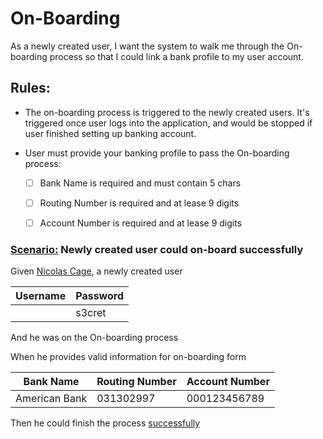 # On-Boarding

As a newly created user, I want the system to walk me through the On-boarding process so that
I could link a bank profile to my user account.

## Rules:
- The on-boarding process is triggered to the newly created users. 
  It's triggered once user logs into the application, and would be stopped if user finished setting up banking account.
- User must provide your banking profile to pass the On-boarding process:

  - [ ] Bank Name is required and must contain 5 chars
  - [ ] Routing Number is required and at lease 9 digits
  - [ ] Account Number is required and at lease 9 digits
    
    
### [Scenario:](- "could on-board for new users") Newly created user could on-board successfully
<div>
<p concordion:execute="createUserAccountByApi(#name, #username, #password)">

Given [Nicolas Cage](- "#name"), a newly created user

|Username|Password|
|---|---|
|<p/>|s3cret|

</p>
</div>


<div>
<p concordion:execute="processOnBoardingFlow(#bankName,#routingNumber,#accountNumber)">

And he was on the On-boarding process

When he provides valid information for on-boarding form

|Bank Name | Routing Number | Account Number|
|---|---|---|
|<span concordion:set="#bankName">American Bank</span>|<span concordion:set="#routingNumber">031302997</span>|<span concordion:set="#accountNumber">000123456789</span>|

</p>
</div>


Then he could finish the process [successfully](- "c:assert-true=verifyBankAccountIsAdded()")
